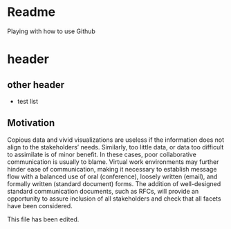 # Readme
Playing with how to use Github
# header
## other header
* test list

## Motivation
Copious data and vivid visualizations are useless if the information does not align to the stakeholders’ needs.  Similarly, too little data, or data too difficult to assimilate is of minor benefit.  In these cases, poor collaborative communication is usually to blame.  Virtual work environments may further hinder ease of communication, making it necessary to establish message flow with a balanced use of oral (conference), loosely written (email), and formally written (standard document) forms.  The addition of well-designed standard communication documents, such as RFCs, will provide an opportunity to assure inclusion of all stakeholders and check that all facets have been considered.

This file has been edited.
